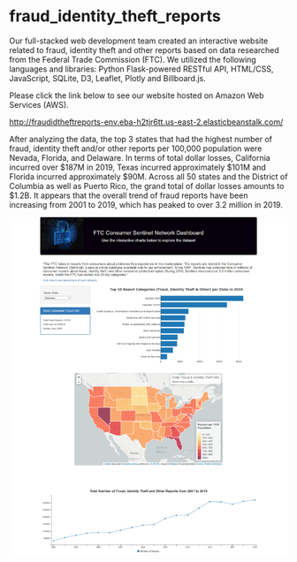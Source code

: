 # fraud_identity_theft_reports

Our full-stacked web development team created an interactive website related to fraud, identity theft and other reports based on data researched from the Federal Trade Commission (FTC).  We utilized the following languages and libraries: Python Flask-powered RESTful API, HTML/CSS, JavaScript, SQLite, D3, Leaflet, Plotly and Billboard.js.

Please click the link below to see our website hosted on Amazon Web Services (AWS).

http://fraudidtheftreports-env.eba-h2tjr6tt.us-east-2.elasticbeanstalk.com/

After analyzing the data, the top 3 states that had the highest number of fraud, identity theft and/or other reports per 100,000 population were Nevada, Florida, and Delaware.  In terms of total dollar losses, California incurred over $187M in 2019, Texas incurred approximately $101M and Florida incurred approximately $90M.  Across all 50 states and the District of Columbia as well as Puerto Rico, the grand total of dollar losses amounts to $1.2B.  It appears that the overall trend of fraud reports have been increasing from 2001 to 2019, which has peaked to over 3.2 million in 2019.


![](Screenshot.png)
